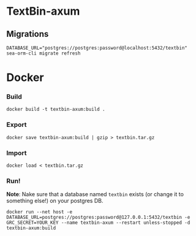 # TextBin-axum

## Migrations

```
DATABASE_URL="postgres://postgres:password@localhost:5432/textbin" sea-orm-cli migrate refresh
```

# Docker

### Build

```
docker build -t textbin-axum:build .
```

### Export

```
docker save textbin-axum:build | gzip > textbin.tar.gz
```

### Import

```
docker load < textbin.tar.gz
```

### Run!

**Note**: Nake sure that a database named `textbin` exists (or change it to something else!) on your postgres DB.

```
docker run --net host -e DATABASE_URL=postgres://postgres:password@127.0.0.1:5432/textbin -e GRC_SECRET=YOUR_KEY --name textbin-axum --restart unless-stopped -d textbin-axum:build
```